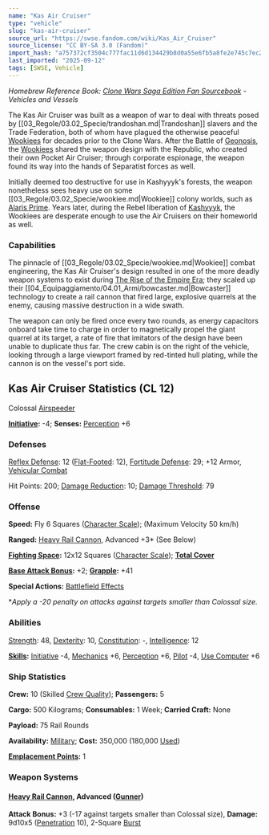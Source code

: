 ```yaml
---
name: "Kas Air Cruiser"
type: "vehicle"
slug: "kas-air-cruiser"
source_url: "https://swse.fandom.com/wiki/Kas_Air_Cruiser"
source_license: "CC BY-SA 3.0 (Fandom)"
import_hash: "a757372cf3504c777fac11d6d134429b8d0a55e6fb5a8fe2e745c7ec2edc454f"
last_imported: "2025-09-12"
tags: [SWSE, Vehicle]
---
```

*Homebrew Reference Book: [Clone Wars Saga Edition Fan Sourcebook](https://swse.fandom.com/wiki/Clone_Wars_Saga_Edition_Fan_Sourcebook) - Vehicles and Vessels*

The Kas Air Cruiser was built as a weapon of war to deal with threats posed by [[03_Regole/03.02_Specie/trandoshan.md|Trandoshan]] slavers and the Trade Federation, both of whom have plagued the otherwise peaceful [Wookiees](https://swse.fandom.com/wiki/Wookiees) for decades prior to the Clone Wars. After the Battle of [Geonosis](https://swse.fandom.com/wiki/Geonosis), the [Wookiees](https://swse.fandom.com/wiki/Wookiees) shared the weapon design with the Republic, who created their own Pocket Air Cruiser; through corporate espionage, the weapon found its way into the hands of Separatist forces as well.

Initially deemed too destructive for use in Kashyyyk's forests, the weapon nonetheless sees heavy use on some [[03_Regole/03.02_Specie/wookiee.md|Wookiee]] colony worlds, such as [Alaris Prime](https://swse.fandom.com/wiki/Alaris_Prime). Years later, during the Rebel liberation of [Kashyyyk](https://swse.fandom.com/wiki/Kashyyyk), the Wookiees are desperate enough to use the Air Cruisers on their homeworld as well.
### Capabilities
The pinnacle of [[03_Regole/03.02_Specie/wookiee.md|Wookiee]] combat engineering, the Kas Air Cruiser's design resulted in one of the more deadly weapon systems to exist during [The Rise of the Empire Era](https://swse.fandom.com/wiki/The_Rise_of_the_Empire_Era); they scaled up their [[04_Equipaggiamento/04.01_Armi/bowcaster.md|Bowcaster]] technology to create a rail cannon that fired large, explosive quarrels at the enemy, causing massive destruction in a wide swath.

The weapon can only be fired once every two rounds, as energy capacitors onboard take time to charge in order to magnetically propel the giant quarrel at its target, a rate of fire that imitators of the design have been unable to duplicate thus far. The crew cabin is on the right of the vehicle, looking through a large viewport framed by red-tinted hull plating, while the cannon is on the vessel's port side.
## Kas Air Cruiser Statistics (CL 12)
Colossal [Airspeeder](https://swse.fandom.com/wiki/Airspeeder)

**[Initiative](https://swse.fandom.com/wiki/Initiative):** -4; **Senses:** [Perception](https://swse.fandom.com/wiki/Perception) +6
### Defenses
[Reflex Defense](https://swse.fandom.com/wiki/Reflex_Defense_(Vehicles)): 12 ([Flat-Footed](https://swse.fandom.com/wiki/Flat-Footed): 12), [Fortitude Defense](https://swse.fandom.com/wiki/Fortitude_Defense_(Vehicles)): 29; +12 Armor, [Vehicular Combat](https://swse.fandom.com/wiki/Vehicular_Combat)

Hit Points: 200; [Damage Reduction](https://swse.fandom.com/wiki/Damage_Reduction): 10; [Damage Threshold](https://swse.fandom.com/wiki/Damage_Threshold_(Vehicles)): 79
### Offense
**Speed:** Fly 6 Squares ([Character Scale](https://swse.fandom.com/wiki/Character_Scale)); (Maximum Velocity 50 km/h)

**Ranged:** [Heavy Rail Cannon](https://swse.fandom.com/wiki/Heavy_Rail_Cannon), Advanced +3* (See Below)

**[Fighting Space](https://swse.fandom.com/wiki/Fighting_Space):** 12x12 Squares ([Character Scale](https://swse.fandom.com/wiki/Character_Scale)); **[Total Cover](https://swse.fandom.com/wiki/Total_Cover)**

**[Base Attack Bonus](https://swse.fandom.com/wiki/Base_Attack_Bonus):** +2; **[Grapple](https://swse.fandom.com/wiki/Grapple):** +41

**Special Actions:** [Battlefield Effects](https://swse.fandom.com/wiki/Battlefield_Effects)

**Apply a -20 penalty on attacks against targets smaller than Colossal size.*
### Abilities
[Strength](https://swse.fandom.com/wiki/Strength): 48, [Dexterity](https://swse.fandom.com/wiki/Dexterity): 10, [Constitution](https://swse.fandom.com/wiki/Constitution): -, [Intelligence](https://swse.fandom.com/wiki/Intelligence): 12

**[Skills](https://swse.fandom.com/wiki/Skills):** [Initiative](https://swse.fandom.com/wiki/Initiative) -4, [Mechanics](https://swse.fandom.com/wiki/Mechanics) +6, [Perception](https://swse.fandom.com/wiki/Perception) +6, [Pilot](https://swse.fandom.com/wiki/Pilot) -4, [Use Computer](https://swse.fandom.com/wiki/Use_Computer) +6
### Ship Statistics
**Crew:** 10 (Skilled [Crew Quality](https://swse.fandom.com/wiki/Crew_Quality)); **Passengers:** 5

**Cargo:** 500 Kilograms; **Consumables:** 1 Week; **Carried Craft:** None

**Payload:** 75 Rail Rounds

**Availability:** [Military](https://swse.fandom.com/wiki/Military); **Cost:** 350,000 (180,000 [Used](https://swse.fandom.com/wiki/Used))

**[Emplacement Points](https://swse.fandom.com/wiki/Emplacement_Points):** 1
### Weapon Systems
#### **[Heavy Rail Cannon](https://swse.fandom.com/wiki/Heavy_Rail_Cannon), Advanced ([Gunner](https://swse.fandom.com/wiki/Gunner))**
**Attack Bonus:** +3 (-17 against targets smaller than Colossal size), **Damage:** 9d10x5 ([Penetration](https://swse.fandom.com/wiki/Penetration) 10), 2-Square [Burst](https://swse.fandom.com/wiki/Burst)